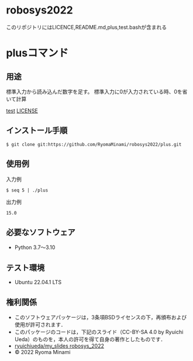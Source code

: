 # robosys2022
このリポジトリにはLICENCE,README.md,plus,test.bashが含まれる
# plusコマンド

## 用途
標準入力から読み込んだ数字を足す。
標準入力に0が入力されている時、0を省いて計算

[test](https://github.com/RyomaMinami/robosys2022/actions/workflows/test.yml/badge.svg)
[LICENSE](https://github.com/RyomaMinami/robosys2022/blob/main/LICENSE)

## インストール手順
```
$ git clone git:https://github.com/RyomaMinami/robosys2022/plus.git
```

## 使用例

入力例
```
$ seq 5 | ./plus
```

出力例
```
15.0
```


## 必要なソフトウェア
* Python 3.7〜3.10

## テスト環境
* Ubuntu 22.04.1 LTS


## 権利関係
* このソフトウェアパッケージは，3条項BSDライセンスの下，再頒布および使用が許可されます．
* このパッケージのコードは，下記のスライド（CC-BY-SA 4.0 by Ryuichi Ueda）のものを，本人の許可を得て自身の著作としたものです．
* [ryuichiueda/my_slides robosys_2022](https://github.com/ryuichiueda/my_slides/tree/master/robosys_2022)
* © 2022 Ryoma Minami
